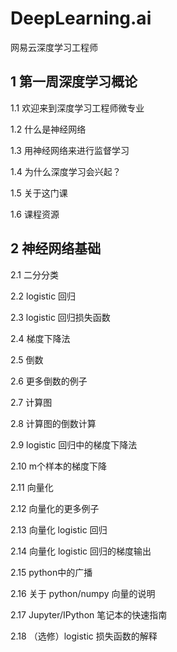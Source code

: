 # DeepLearning.ai

网易云深度学习工程师

## 1 第一周深度学习概论

1.1 欢迎来到深度学习工程师微专业

1.2 什么是神经网络

1.3 用神经网络来进行监督学习

1.4 为什么深度学习会兴起？

1.5 关于这门课

1.6 课程资源

## 2 神经网络基础

2.1 二分分类

2.2 logistic 回归

2.3 logistic 回归损失函数

2.4 梯度下降法

2.5 倒数

2.6 更多倒数的例子

2.7 计算图

2.8 计算图的倒数计算

2.9 logistic 回归中的梯度下降法

2.10 m个样本的梯度下降

2.11 向量化

2.12 向量化的更多例子

2.13 向量化 logistic 回归

2.14 向量化 logistic 回归的梯度输出

2.15 python中的广播

2.16 关于 python/numpy 向量的说明

2.17 Jupyter/IPython 笔记本的快速指南

2.18 （选修）logistic 损失函数的解释